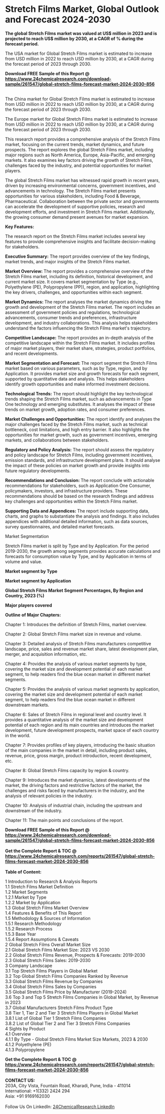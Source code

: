 <h1>Stretch Films Market, Global Outlook and Forecast 2024-2030</h1><p><strong>The global Stretch Films market was valued at US$ million in 2023 and is projected to reach US$ million by 2030, at a CAGR of % during the forecast period.</strong></p><p>
</p><p>The USA market for Global Stretch Films market is estimated to increase from USD million in 2022 to reach USD million by 2030, at a CAGR during the forecast period of 2023 through 2030.</p><div><b>Download FREE Sample of this Report @ 
            <a href="https://www.24chemicalresearch.com/download-sample/261547/global-stretch-films-forecast-market-2024-2030-856">
            https://www.24chemicalresearch.com/download-sample/261547/global-stretch-films-forecast-market-2024-2030-856</a></b></div><br><p>
</p><p>The China market for Global Stretch Films market is estimated to increase from USD million in 2022 to reach USD million by 2030, at a CAGR during the forecast period of 2023 through 2030.</p><p>
</p><p>The Europe market for Global Stretch Films market is estimated to increase from USD million in 2022 to reach USD million by 2030, at a CAGR during the forecast period of 2023 through 2030.</p><p>
</p><p>This research report provides a comprehensive analysis of the Stretch Films market, focusing on the current trends, market dynamics, and future prospects. The report explores the global Stretch Films market, including major regions such as North America, Europe, Asia-Pacific, and emerging markets. It also examines key factors driving the growth of Stretch Films, challenges faced by the industry, and potential opportunities for market players.</p><p>
The global Stretch Films market has witnessed rapid growth in recent years, driven by increasing environmental concerns, government incentives, and advancements in technology. The Stretch Films market presents opportunities for various stakeholders, including Food &amp; Beverage, Pharmaceutical. Collaboration between the private sector and governments can accelerate the development of supportive policies, research and development efforts, and investment in Stretch Films market. Additionally, the growing consumer demand present avenues for market expansion.</p><p>
<strong>Key Features:</strong></p><p>
The research report on the Stretch Films market includes several key features to provide comprehensive insights and facilitate decision-making for stakeholders.</p><p>
<strong>Executive Summary:</strong> The report provides overview of the key findings, market trends, and major insights of the Stretch Films market.</p><p>
<strong>Market Overview: </strong>The report provides a comprehensive overview of the Stretch Films market, including its definition, historical development, and current market size. It covers market segmentation by Type (e.g., Polyethylene (PE), Polypropylene (PP)), region, and application, highlighting the key drivers, challenges, and opportunities within each segment.</p><p>
<strong>Market Dynamics: </strong>The report analyses the market dynamics driving the growth and development of the Stretch Films market. The report includes an assessment of government policies and regulations, technological advancements, consumer trends and preferences, infrastructure development, and industry collaborations. This analysis helps stakeholders understand the factors influencing the Stretch Films market's trajectory.</p><p>
<strong>Competitive Landscape:</strong> The report provides an in-depth analysis of the competitive landscape within the Stretch Films market. It includes profiles of major market players, their market share, strategies, product portfolios, and recent developments.</p><p>
<strong>Market Segmentation and Forecast: </strong>The report segment the Stretch Films market based on various parameters, such as by Type, region, and by Application. It provides market size and growth forecasts for each segment, supported by quantitative data and analysis. This helps stakeholders identify growth opportunities and make informed investment decisions.</p><p>
<strong>Technological Trends:</strong> The report should highlight the key technological trends shaping the Stretch Films market, such as advancements in Type One technology and emerging substitutes. It analyses the impact of these trends on market growth, adoption rates, and consumer preferences.</p><p>
<strong>Market Challenges and Opportunities:</strong> The report identify and analyses the major challenges faced by the Stretch Films market, such as technical bottleneck, cost limitations, and high entry barrier. It also highlights the opportunities for market growth, such as government incentives, emerging markets, and collaborations between stakeholders.</p><p>
<strong>Regulatory and Policy Analysis:</strong> The report should assess the regulatory and policy landscape for Stretch Films, including government incentives, emission standards, and infrastructure development plans. It should analyse the impact of these policies on market growth and provide insights into future regulatory developments.</p><p>
<strong>Recommendations and Conclusion: </strong>The report conclude with actionable recommendations for stakeholders, such as Application One Consumer, policymakers, investors, and infrastructure providers. These recommendations should be based on the research findings and address key challenges and opportunities within the Stretch Films market.</p><p>
<strong>Supporting Data and Appendices: </strong>The report include supporting data, charts, and graphs to substantiate the analysis and findings. It also includes appendices with additional detailed information, such as data sources, survey questionnaires, and detailed market forecasts.</p><p>
Market Segmentation</p><p>
Stretch Films market is split by Type and by Application. For the period 2019-2030, the growth among segments provides accurate calculations and forecasts for consumption value by Type, and by Application in terms of volume and value.</p><p>
<strong>Market segment by Type</strong></p><p>
</p><p>
</p><p><strong>Market segment by Application</strong></p><p>
</p><p>
</p><p><strong>Global Stretch Films Market Segment Percentages, By Region and Country, 2023 (%)</strong></p><p>
</p><p>
</p><p></p><p>
</p><p><strong>Major players covered</strong></p><p>
</p><p>
</p><p><strong>Outline</strong> <strong>of Major Chapters:</strong></p><p>
Chapter 1: Introduces the definition of Stretch Films, market overview.</p><p>
Chapter 2: Global Stretch Films market size in revenue and volume.</p><p>
Chapter 3: Detailed analysis of Stretch Films manufacturers competitive landscape, price, sales and revenue market share, latest development plan, merger, and acquisition information, etc.</p><p>
Chapter 4: Provides the analysis of various market segments by type, covering the market size and development potential of each market segment, to help readers find the blue ocean market in different market segments.</p><p>
Chapter 5: Provides the analysis of various market segments by application, covering the market size and development potential of each market segment, to help readers find the blue ocean market in different downstream markets.</p><p>
Chapter 6: Sales of Stretch Films in regional level and country level. It provides a quantitative analysis of the market size and development potential of each region and its main countries and introduces the market development, future development prospects, market space of each country in the world.</p><p>
Chapter 7: Provides profiles of key players, introducing the basic situation of the main companies in the market in detail, including product sales, revenue, price, gross margin, product introduction, recent development, etc.</p><p>
Chapter 8: Global Stretch Films capacity by region &amp; country.</p><p>
Chapter 9: Introduces the market dynamics, latest developments of the market, the driving factors and restrictive factors of the market, the challenges and risks faced by manufacturers in the industry, and the analysis of relevant policies in the industry.</p><p>
Chapter 10: Analysis of industrial chain, including the upstream and downstream of the industry.</p><p>
Chapter 11: The main points and conclusions of the report.</p><div><b>Download FREE Sample of this Report @ 
            <a href="https://www.24chemicalresearch.com/download-sample/261547/global-stretch-films-forecast-market-2024-2030-856">
            https://www.24chemicalresearch.com/download-sample/261547/global-stretch-films-forecast-market-2024-2030-856</a></b></div><br><div><b>Get the Complete Report & TOC @ 
            <a href="https://www.24chemicalresearch.com/reports/261547/global-stretch-films-forecast-market-2024-2030-856">
            https://www.24chemicalresearch.com/reports/261547/global-stretch-films-forecast-market-2024-2030-856</a></b></div><br>
            <b>Table of Content:</b><p>1 Introduction to Research & Analysis Reports<br />
    1.1 Stretch Films Market Definition<br />
    1.2 Market Segments<br />
        1.2.1 Market by Type<br />
        1.2.2 Market by Application<br />
    1.3 Global Stretch Films Market Overview<br />
    1.4 Features & Benefits of This Report<br />
    1.5 Methodology & Sources of Information<br />
        1.5.1 Research Methodology<br />
        1.5.2 Research Process<br />
        1.5.3 Base Year<br />
        1.5.4 Report Assumptions & Caveats<br />
2 Global Stretch Films Overall Market Size<br />
    2.1 Global Stretch Films Market Size: 2023 VS 2030<br />
    2.2 Global Stretch Films Revenue, Prospects & Forecasts: 2019-2030<br />
    2.3 Global Stretch Films Sales: 2019-2030<br />
3 Company Landscape<br />
    3.1 Top Stretch Films Players in Global Market<br />
    3.2 Top Global Stretch Films Companies Ranked by Revenue<br />
    3.3 Global Stretch Films Revenue by Companies<br />
    3.4 Global Stretch Films Sales by Companies<br />
    3.5 Global Stretch Films Price by Manufacturer (2019-2024)<br />
    3.6 Top 3 and Top 5 Stretch Films Companies in Global Market, by Revenue in 2023<br />
    3.7 Global Manufacturers Stretch Films Product Type<br />
    3.8 Tier 1, Tier 2 and Tier 3 Stretch Films Players in Global Market<br />
        3.8.1 List of Global Tier 1 Stretch Films Companies<br />
        3.8.2 List of Global Tier 2 and Tier 3 Stretch Films Companies<br />
4 Sights by Product<br />
    4.1 Overview<br />
        4.1.1 By Type - Global Stretch Films Market Size Markets, 2023 & 2030<br />
        4.1.2 Polyethylene (PE)<br />
        4.1.3 Polypropylene </p><div><b>Get the Complete Report & TOC @ 
            <a href="https://www.24chemicalresearch.com/reports/261547/global-stretch-films-forecast-market-2024-2030-856">
            https://www.24chemicalresearch.com/reports/261547/global-stretch-films-forecast-market-2024-2030-856</a></b></div><br><b>CONTACT US:</b><br>
            203A, City Vista, Fountain Road, Kharadi, Pune, India - 411014<br>
            International: +1(332) 2424 294<br>
            Asia: +91 9169162030 <br><br>
            Follow Us On LinkedIn: <a href="https://www.linkedin.com/company/24chemicalresearch/">24ChemicalResearch LinkedIn</a>